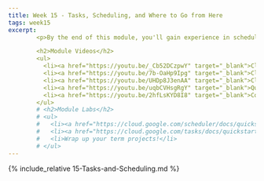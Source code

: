```yaml
---
title: Week 15 - Tasks, Scheduling, and Where to Go from Here
tags: week15
excerpt: 
        <p>By the end of this module, you'll gain experience in scheduling tasks and look to the future.</p>

        <h2>Module Videos</h2>
        <ul>
          <li><a href="https://youtu.be/_Cb52DCzpwY" target="_blank">Cloud Tasks and Scheduler Overview [7:20]</a></li>
          <li><a href="https://youtu.be/7b-OaHp9Ipg" target="_blank">Cloud Scheduler Demo [16:15]</a></li>
          <li><a href="https://youtu.be/UHDp8J3enAA" target="_blank">Cloud Tasks Demo [19:55]</a></li>
          <li><a href="https://youtu.be/uqbCVHsgRgY" target="_blank">Quantum Computing Infrastructure [17:40]</a></li>
          <li><a href="https://youtu.be/2hfLsKYD8I8" target="_blank">Course Wrapup [3:35]</a></li>
        </ul>
        # <h2>Module Labs</h2>
        # <ul>
        #   <li><a href="https://cloud.google.com/scheduler/docs/quickstart" target="_blank">Cloud Scheduler Quick Start (see Blackboard)</a></li>
        #   <li><a href="https://cloud.google.com/tasks/docs/quickstart" target="_blank">Cloud Tasks Quick Start (see Blackboard)</a></li>
        #   <li>Wrap up your term projects!</li>
        # </ul>
---  
```


{% include_relative 15-Tasks-and-Scheduling.md %}
